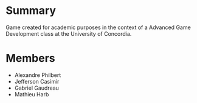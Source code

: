 # Summary
Game created for academic purposes in the context of a Advanced Game Development class at the University of Concordia.

# Members
* Alexandre Philbert
* Jefferson Casimir
* Gabriel Gaudreau
* Mathieu Harb